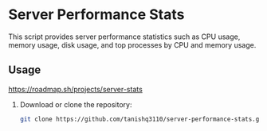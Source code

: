 # Server Performance Stats

This script provides server performance statistics such as CPU usage, memory usage, disk usage, and top processes by CPU and memory usage.

## Usage
https://roadmap.sh/projects/server-stats

1. Download or clone the repository:
   ```bash
   git clone https://github.com/tanishq3110/server-performance-stats.git
   

